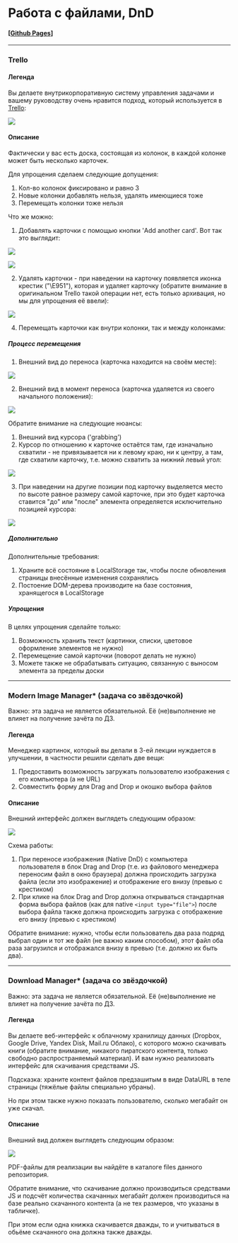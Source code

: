 # Работа с файлами, DnD

#### [[Github Pages](https://igor-chazov.github.io/ahj-hw-dnd-trello)]

---

### Trello

#### Легенда

Вы делаете внутрикорпоративную систему управления задачами и вашему руководству очень нравится подход, который используется в [Trello](https://trello.com):

![](./pic/trello.png)


#### Описание

Фактически у вас есть доска, состоящая из колонок, в каждой колонке может быть несколько карточек.

Для упрощения сделаем следующие допущения:
1. Кол-во колонок фиксировано и равно 3
1. Новые колонки добавлять нельзя, удалять имеющиеся тоже
3. Перемещать колонки тоже нельзя

Что же можно:
1. Добавлять карточки с помощью кнопки 'Add another card'. Вот так это выглядит:

![](./pic/trello-2.png)

![](./pic/trello-3.png)


2. Удалять карточки - при наведении на карточку появляется иконка крестик ("\E951"), которая и удаляет карточку (обратите внимание в оригинальном Trello такой операции нет, есть только архивация, но мы для упрощения её ввели):

![](./pic/trello-4.png)

 
4. Перемещать карточки как внутри колонки, так и между колонками:

##### Процесс перемещения

1. Внешний вид до переноса (карточка находится на своём месте):

![](./pic/trello-5.png)

2. Внешний вид в момент переноса (карточка удаляется из своего начального положения):

![](./pic/trello-6.png)

Обратите внимание на следующие нюансы:
1. Внешний вид курсора ('grabbing')
2. Курсор по отношению к карточке остаётся там, где изначально схватили - не привязывается ни к левому краю, ни к центру, а там, где схватили карточку, т.е. можно схватить за нижний левый угол:

![](./pic/trello-7.png)

3. При наведении на другие позиции под карточку выделяется место по высоте равное размеру самой карточке, при это будет карточка ставится "до" или "после" элемента определяется исключительно позицией курсора:

![](./pic/trello-8.png)

##### Дополнительно

Дополнительные требования:
1. Храните всё состояние в LocalStorage так, чтобы после обновления страницы внесённые изменения сохранялись
1. Постоение DOM-дерева производите на базе состояния, хранящегося в LocalStorage

##### Упрощения

В целях упрощения сделайте только:
1. Возможность хранить текст (картинки, списки, цветовое оформление элементов не нужно)
2. Перемещение самой карточки (поворот делать не нужно)
3. Можете также не обрабатывать ситуацию, связанную с выносом элемента за пределы доски

---

### Modern Image Manager* (задача со звёздочкой)

Важно: эта задача не является обязательной. Её (не)выполнение не влияет на получение зачёта по ДЗ.

#### Легенда

Менеджер картинок, который вы делали в 3-ей лекции нуждается в улучшении, в частности решили сделать две вещи:
1. Предоставить возможность загружать пользователю изображения с его компьютера (а не URL)
1. Совместить форму для Drag and Drop и окошко выбора файлов

#### Описание

Внешний интерфейс должен выглядеть следующим образом:

![](./pic/image.png)

Схема работы:
1. При переносе изображения (Native DnD) с компьютера пользователя в блок Drag and Drop (т.е. из файлового менеджера переносим файл в окно браузера) должна происходить загрузка файла (если это изображение) и отображение его внизу (превью с крестиком)
1. При клике на блок Drag and Drop должна открываться стандартная форма выбора файлов (как для native `<input type="file">`) после выбора файла также должна происходить загрузка с отображение его внизу (превью с крестиком)

Обратите внимание: нужно, чтобы если пользователь два раза подряд выбрал один и тот же файл (не важно каким способом), этот файл оба раза загрузился и отображался внизу в превью (т.е. должно их быть два).

---

### Download Manager* (задача со звёздочкой)
                
Важно: эта задача не является обязательной. Её (не)выполнение не влияет на получение зачёта по ДЗ.

#### Легенда

Вы делаете веб-интерфейс к облачному хранилищу данных (Dropbox, Google Drive, Yandex Disk, Mail.ru Облако), с которого можно скачивать книги (обратите внимание, никакого пиратского контента, только свободно распространяемый материал). И вам нужно реализовать интерфейс для скачивания средствами JS.

Подсказка: храните контент файлов предзашитым в виде DataURL в теле страницы (тяжёлые файлы специально убраны).

Но при этом также нужно показать пользователю, сколько мегабайт он уже скачал.

#### Описание

Внешний вид должен выглядеть следующим образом:

![](./pic/download.png)

PDF-файлы для реализации вы найдёте в каталоге files данного репозитория.

Обратите внимание, что скачивание должно производиться средствами JS и подсчёт количества скачанных мегабайт должен производиться на базе реально скачанного контента (а не тех размеров, что указаны в табличке).

При этом если одна книжка скачивается дважды, то и учитываться в обьёме скачанного она должна также дважды.

